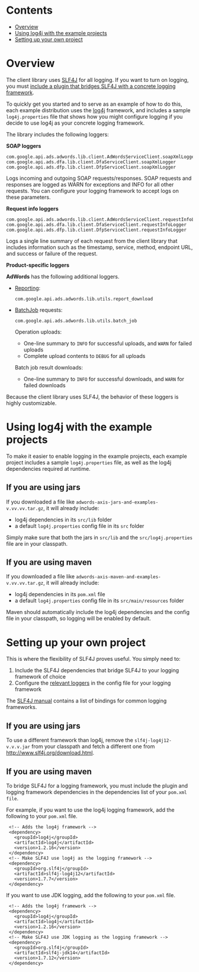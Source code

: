 # Contents

* [Overview](#overview)
* [Using log4j with the example projects](#using-log4j-with-the-example-projects)
* [Setting up your own project](#setting-up-your-own-project)

# Overview
The client library uses [SLF4J](http://www.slf4j.org/) for all logging. If you want to turn on logging,
you must [include a plugin that bridges SLF4J with a concrete logging framework](http://www.slf4j.org/manual.html#swapping).

To quickly get you started and to serve as an example of how to do this, each
example distribution uses the [log4j](http://logging.apache.org/log4j/1.2/) framework, and includes a sample `log4j.properties` file that shows how you might configure logging if you decide to use log4j as your concrete logging framework.

The library includes the following loggers:

**SOAP loggers**

    com.google.api.ads.adwords.lib.client.AdWordsServiceClient.soapXmlLogger
    com.google.api.ads.dfa.lib.client.DfaServiceClient.soapXmlLogger
    com.google.api.ads.dfp.lib.client.DfpServiceClient.soapXmlLogger

Logs incoming and outgoing SOAP requests/responses. SOAP requests and
responses are logged as WARN for exceptions and INFO for all other requests.
You can configure your logging framework to accept logs on these parameters.

**Request info loggers**

    com.google.api.ads.adwords.lib.client.AdWordsServiceClient.requestInfoLogger
    com.google.api.ads.dfa.lib.client.DfaServiceClient.requestInfoLogger
    com.google.api.ads.dfp.lib.client.DfpServiceClient.requestInfoLogger

Logs a single line summary of each request from the client library that includes information such as the
timestamp, service, method, endpoint URL, and success or failure of the request.

**Product-specific loggers**

**AdWords** has the following additional loggers.

* [Reporting](https://developers.google.com/adwords/api/docs/guides/reporting):

    `com.google.api.ads.adwords.lib.utils.report_download`

* [BatchJob](https://developers.google.com/adwords/api/docs/guides/batch-jobs) requests:

    `com.google.api.ads.adwords.lib.utils.batch_job`

  Operation uploads:
  * One-line summary to `INFO` for successful uploads, and `WARN` for failed uploads
  * Complete upload contents to `DEBUG` for all uploads

  Batch job result downloads:
  * One-line summary to `INFO` for successful downloads, and `WARN` for failed downloads

Because the client library uses SLF4J, the behavior of these loggers is highly customizable.

# Using log4j with the example projects
To make it easier to enable logging in the example projects, each example project includes a sample `log4j.properties` file, as well as the log4j dependencies required at runtime.

## If you are using jars
If you downloaded a file like `adwords-axis-jars-and-examples-v.vv.vv.tar.gz`, it will already include:

   * log4j dependencies in its `src/lib` folder
   * a default `log4j.properties` config file in its `src` folder

Simply make sure that both the jars in `src/lib` and the `src/log4j.properties` file are in your classpath.

## If you are using maven
If you downloaded a file like `adwords-axis-maven-and-examples-v.vv.vv.tar.gz`, it will already include:

   * log4j dependencies in its `pom.xml` file
   * a default `log4j.properties` config file in its `src/main/resources` folder

Maven should automatically include the log4j dependencies and the config file in your classpath, so logging will be enabled by default.

# Setting up your own project
This is where the flexibility of SLF4J proves useful. You simply need to:

1. Include the SLF4J dependencies that bridge SLF4J to your logging framework of choice
2. Configure the [relevant loggers](#overview) in the config file for your logging framework

The [SLF4J manual](http://www.slf4j.org/manual.html#swapping) contains a list of bindings for common logging frameworks.

## If you are using jars

To use a different framework than log4j, remove the `slf4j-log4j12-v.v.v.jar` from your classpath and fetch a different one from <http://www.slf4j.org/download.html>.

## If you are using maven

To bridge SLF4J for a logging framework, you must include the plugin and logging framework dependencies
in the dependencies list of your `pom.xml file`.

For example, if you want to use the log4j logging framework, add the following to your `pom.xml` file.

     <!-- Adds the log4j framework -->
     <dependency>
       <groupId>log4j</groupId>
       <artifactId>log4j</artifactId>
       <version>1.2.16</version>
     </dependency>
     <!-- Make SLF4J use log4j as the logging framework -->
     <dependency>
       <groupId>org.slf4j</groupId>
       <artifactId>slf4j-log4j12</artifactId>
       <version>1.7.7</version>
     </dependency>

If you want to use JDK logging, add the following to your `pom.xml` file.

     <!-- Adds the log4j framework -->
     <dependency>
       <groupId>log4j</groupId>
       <artifactId>log4j</artifactId>
       <version>1.2.16</version>
     </dependency>
     <!-- Make SLF4J use JDK logging as the logging framework -->
     <dependency>
       <groupId>org.slf4j</groupId>
       <artifactId>slf4j-jdk14</artifactId>
       <version>1.7.12</version>
     </dependency>
